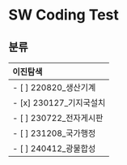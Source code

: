 # SW Coding Test

## 분류

| 이진탐색 |
|:---------------------|
| - [ ] 220820_생산기계   |
| - [x] 230127_기지국설치 |
| - [ ] 230722_전자게시판 |
| - [ ] 231208_국가행정   |
| - [ ] 240412_광물합성   |


